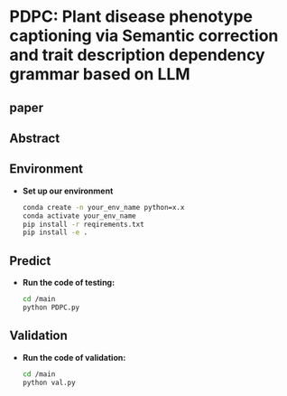 # PDPC: Plant disease phenotype captioning via Semantic correction and trait description dependency grammar based on LLM

## paper

## Abstract

## Environment

- **Set up our environment**

  ```bash
  conda create -n your_env_name python=x.x
  conda activate your_env_name
  pip install -r reqirements.txt
  pip install -e .
  ```

## Predict
- **Run the code of testing:**

  ```bash
  cd /main
  python PDPC.py
  ```


## Validation

- **Run the code of validation:**

  ```bash
  cd /main
  python val.py
  ```

